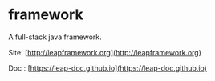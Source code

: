 # framework
A full-stack java framework.

Site: [http://leapframework.org](http://leapframework.org)

Doc : [https://leap-doc.github.io](https://leap-doc.github.io)